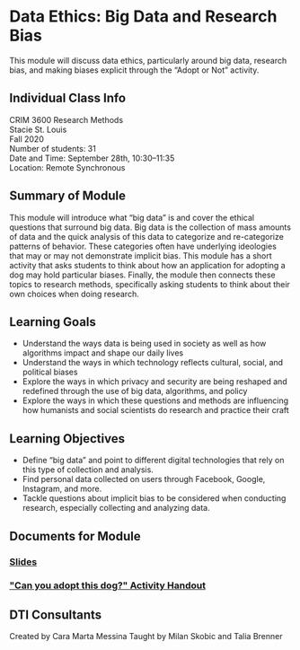 # Data Ethics: Big Data and Research Bias
This module will discuss data ethics, particularly around big data, research bias, and making biases explicit through the “Adopt or Not” activity.

## Individual Class Info
CRIM 3600 Research Methods
<br>
Stacie St. Louis
<br>
Fall 2020
<br>
Number of students: 31
<br>
Date and Time: September 28th, 10:30–11:35
<br>
Location: Remote Synchronous
<br>

## Summary of Module
This module will introduce what “big data” is and cover the ethical questions that surround big data. Big data is the collection of mass amounts of data and the quick analysis of this data to categorize and re-categorize patterns of behavior. These categories often have underlying ideologies that may or may not demonstrate implicit bias. This module has a short activity that asks students to think about how an application for adopting a dog may hold particular biases. Finally, the module then connects these topics to research methods, specifically asking students to think about their own choices when doing research.

## Learning Goals
- Understand the ways data is being used in society as well as how algorithms impact and shape our daily lives
- Understand the ways in which technology reflects cultural, social, and political biases
- Explore the ways in which privacy and security are being reshaped and redefined through the use of big data, algorithms, and policy
- Explore the ways in which these questions and methods are influencing how humanists and social scientists do research and practice their craft


## Learning Objectives
- Define “big data” and point to different digital technologies that rely on this type of collection and analysis.
- Find personal data collected on users through Facebook, Google, Instagram, and more.
- Tackle questions about implicit bias to be considered when conducting research, especially collecting and analyzing data.

## Documents for Module

### [Slides](https://github.com/NULabNortheastern/digitalassignmentshowcase/blob/master/data_ethics/crim_research_methods-fall2020-st_louis/slides.pdf)

### ["Can you adopt this dog?" Activity Handout](https://github.com/NULabNortheastern/digitalassignmentshowcase/blob/master/data_ethics/crim_research_methods-fall2020-st_louis/Can%20you%20adopt%20this%20dog%20Handout.pdf)

## DTI Consultants
Created by Cara Marta Messina
Taught by Milan Skobic and Talia Brenner
